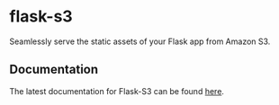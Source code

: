 flask-s3
========

Seamlessly serve the static assets of your Flask app from Amazon S3. 

Documentation
-------------
The latest documentation for Flask-S3 can be found [here](http://flask-s3.readthedocs.org/en/latest/).